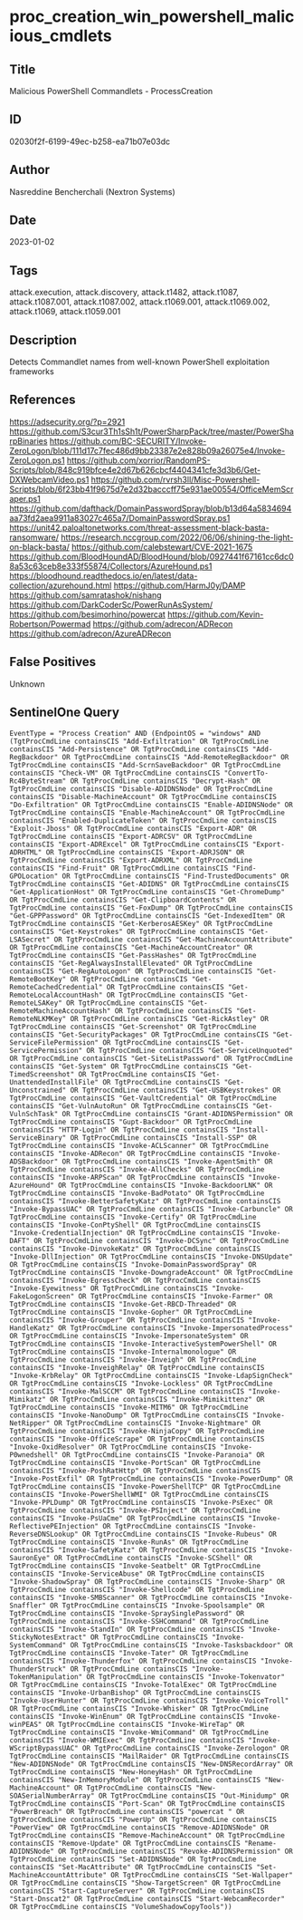 # proc_creation_win_powershell_malicious_cmdlets

## Title
Malicious PowerShell Commandlets - ProcessCreation

## ID
02030f2f-6199-49ec-b258-ea71b07e03dc

## Author
Nasreddine Bencherchali (Nextron Systems)

## Date
2023-01-02

## Tags
attack.execution, attack.discovery, attack.t1482, attack.t1087, attack.t1087.001, attack.t1087.002, attack.t1069.001, attack.t1069.002, attack.t1069, attack.t1059.001

## Description
Detects Commandlet names from well-known PowerShell exploitation frameworks

## References
https://adsecurity.org/?p=2921
https://github.com/S3cur3Th1sSh1t/PowerSharpPack/tree/master/PowerSharpBinaries
https://github.com/BC-SECURITY/Invoke-ZeroLogon/blob/111d17c7fec486d9bb23387e2e828b09a26075e4/Invoke-ZeroLogon.ps1
https://github.com/xorrior/RandomPS-Scripts/blob/848c919bfce4e2d67b626cbcf4404341cfe3d3b6/Get-DXWebcamVideo.ps1
https://github.com/rvrsh3ll/Misc-Powershell-Scripts/blob/6f23bb41f9675d7e2d32bacccff75e931ae00554/OfficeMemScraper.ps1
https://github.com/dafthack/DomainPasswordSpray/blob/b13d64a5834694aa73fd2aea9911a83027c465a7/DomainPasswordSpray.ps1
https://unit42.paloaltonetworks.com/threat-assessment-black-basta-ransomware/
https://research.nccgroup.com/2022/06/06/shining-the-light-on-black-basta/
https://github.com/calebstewart/CVE-2021-1675
https://github.com/BloodHoundAD/BloodHound/blob/0927441f67161cc6dc08a53c63ceb8e333f55874/Collectors/AzureHound.ps1
https://bloodhound.readthedocs.io/en/latest/data-collection/azurehound.html
https://github.com/HarmJ0y/DAMP
https://github.com/samratashok/nishang
https://github.com/DarkCoderSc/PowerRunAsSystem/
https://github.com/besimorhino/powercat
https://github.com/Kevin-Robertson/Powermad
https://github.com/adrecon/ADRecon
https://github.com/adrecon/AzureADRecon

## False Positives
Unknown

## SentinelOne Query
```
EventType = "Process Creation" AND (EndpointOS = "windows" AND (TgtProcCmdLine containsCIS "Add-Exfiltration" OR TgtProcCmdLine containsCIS "Add-Persistence" OR TgtProcCmdLine containsCIS "Add-RegBackdoor" OR TgtProcCmdLine containsCIS "Add-RemoteRegBackdoor" OR TgtProcCmdLine containsCIS "Add-ScrnSaveBackdoor" OR TgtProcCmdLine containsCIS "Check-VM" OR TgtProcCmdLine containsCIS "ConvertTo-Rc4ByteStream" OR TgtProcCmdLine containsCIS "Decrypt-Hash" OR TgtProcCmdLine containsCIS "Disable-ADIDNSNode" OR TgtProcCmdLine containsCIS "Disable-MachineAccount" OR TgtProcCmdLine containsCIS "Do-Exfiltration" OR TgtProcCmdLine containsCIS "Enable-ADIDNSNode" OR TgtProcCmdLine containsCIS "Enable-MachineAccount" OR TgtProcCmdLine containsCIS "Enabled-DuplicateToken" OR TgtProcCmdLine containsCIS "Exploit-Jboss" OR TgtProcCmdLine containsCIS "Export-ADR" OR TgtProcCmdLine containsCIS "Export-ADRCSV" OR TgtProcCmdLine containsCIS "Export-ADRExcel" OR TgtProcCmdLine containsCIS "Export-ADRHTML" OR TgtProcCmdLine containsCIS "Export-ADRJSON" OR TgtProcCmdLine containsCIS "Export-ADRXML" OR TgtProcCmdLine containsCIS "Find-Fruit" OR TgtProcCmdLine containsCIS "Find-GPOLocation" OR TgtProcCmdLine containsCIS "Find-TrustedDocuments" OR TgtProcCmdLine containsCIS "Get-ADIDNS" OR TgtProcCmdLine containsCIS "Get-ApplicationHost" OR TgtProcCmdLine containsCIS "Get-ChromeDump" OR TgtProcCmdLine containsCIS "Get-ClipboardContents" OR TgtProcCmdLine containsCIS "Get-FoxDump" OR TgtProcCmdLine containsCIS "Get-GPPPassword" OR TgtProcCmdLine containsCIS "Get-IndexedItem" OR TgtProcCmdLine containsCIS "Get-KerberosAESKey" OR TgtProcCmdLine containsCIS "Get-Keystrokes" OR TgtProcCmdLine containsCIS "Get-LSASecret" OR TgtProcCmdLine containsCIS "Get-MachineAccountAttribute" OR TgtProcCmdLine containsCIS "Get-MachineAccountCreator" OR TgtProcCmdLine containsCIS "Get-PassHashes" OR TgtProcCmdLine containsCIS "Get-RegAlwaysInstallElevated" OR TgtProcCmdLine containsCIS "Get-RegAutoLogon" OR TgtProcCmdLine containsCIS "Get-RemoteBootKey" OR TgtProcCmdLine containsCIS "Get-RemoteCachedCredential" OR TgtProcCmdLine containsCIS "Get-RemoteLocalAccountHash" OR TgtProcCmdLine containsCIS "Get-RemoteLSAKey" OR TgtProcCmdLine containsCIS "Get-RemoteMachineAccountHash" OR TgtProcCmdLine containsCIS "Get-RemoteNLKMKey" OR TgtProcCmdLine containsCIS "Get-RickAstley" OR TgtProcCmdLine containsCIS "Get-Screenshot" OR TgtProcCmdLine containsCIS "Get-SecurityPackages" OR TgtProcCmdLine containsCIS "Get-ServiceFilePermission" OR TgtProcCmdLine containsCIS "Get-ServicePermission" OR TgtProcCmdLine containsCIS "Get-ServiceUnquoted" OR TgtProcCmdLine containsCIS "Get-SiteListPassword" OR TgtProcCmdLine containsCIS "Get-System" OR TgtProcCmdLine containsCIS "Get-TimedScreenshot" OR TgtProcCmdLine containsCIS "Get-UnattendedInstallFile" OR TgtProcCmdLine containsCIS "Get-Unconstrained" OR TgtProcCmdLine containsCIS "Get-USBKeystrokes" OR TgtProcCmdLine containsCIS "Get-VaultCredential" OR TgtProcCmdLine containsCIS "Get-VulnAutoRun" OR TgtProcCmdLine containsCIS "Get-VulnSchTask" OR TgtProcCmdLine containsCIS "Grant-ADIDNSPermission" OR TgtProcCmdLine containsCIS "Gupt-Backdoor" OR TgtProcCmdLine containsCIS "HTTP-Login" OR TgtProcCmdLine containsCIS "Install-ServiceBinary" OR TgtProcCmdLine containsCIS "Install-SSP" OR TgtProcCmdLine containsCIS "Invoke-ACLScanner" OR TgtProcCmdLine containsCIS "Invoke-ADRecon" OR TgtProcCmdLine containsCIS "Invoke-ADSBackdoor" OR TgtProcCmdLine containsCIS "Invoke-AgentSmith" OR TgtProcCmdLine containsCIS "Invoke-AllChecks" OR TgtProcCmdLine containsCIS "Invoke-ARPScan" OR TgtProcCmdLine containsCIS "Invoke-AzureHound" OR TgtProcCmdLine containsCIS "Invoke-BackdoorLNK" OR TgtProcCmdLine containsCIS "Invoke-BadPotato" OR TgtProcCmdLine containsCIS "Invoke-BetterSafetyKatz" OR TgtProcCmdLine containsCIS "Invoke-BypassUAC" OR TgtProcCmdLine containsCIS "Invoke-Carbuncle" OR TgtProcCmdLine containsCIS "Invoke-Certify" OR TgtProcCmdLine containsCIS "Invoke-ConPtyShell" OR TgtProcCmdLine containsCIS "Invoke-CredentialInjection" OR TgtProcCmdLine containsCIS "Invoke-DAFT" OR TgtProcCmdLine containsCIS "Invoke-DCSync" OR TgtProcCmdLine containsCIS "Invoke-DinvokeKatz" OR TgtProcCmdLine containsCIS "Invoke-DllInjection" OR TgtProcCmdLine containsCIS "Invoke-DNSUpdate" OR TgtProcCmdLine containsCIS "Invoke-DomainPasswordSpray" OR TgtProcCmdLine containsCIS "Invoke-DowngradeAccount" OR TgtProcCmdLine containsCIS "Invoke-EgressCheck" OR TgtProcCmdLine containsCIS "Invoke-Eyewitness" OR TgtProcCmdLine containsCIS "Invoke-FakeLogonScreen" OR TgtProcCmdLine containsCIS "Invoke-Farmer" OR TgtProcCmdLine containsCIS "Invoke-Get-RBCD-Threaded" OR TgtProcCmdLine containsCIS "Invoke-Gopher" OR TgtProcCmdLine containsCIS "Invoke-Grouper" OR TgtProcCmdLine containsCIS "Invoke-HandleKatz" OR TgtProcCmdLine containsCIS "Invoke-ImpersonatedProcess" OR TgtProcCmdLine containsCIS "Invoke-ImpersonateSystem" OR TgtProcCmdLine containsCIS "Invoke-InteractiveSystemPowerShell" OR TgtProcCmdLine containsCIS "Invoke-Internalmonologue" OR TgtProcCmdLine containsCIS "Invoke-Inveigh" OR TgtProcCmdLine containsCIS "Invoke-InveighRelay" OR TgtProcCmdLine containsCIS "Invoke-KrbRelay" OR TgtProcCmdLine containsCIS "Invoke-LdapSignCheck" OR TgtProcCmdLine containsCIS "Invoke-Lockless" OR TgtProcCmdLine containsCIS "Invoke-MalSCCM" OR TgtProcCmdLine containsCIS "Invoke-Mimikatz" OR TgtProcCmdLine containsCIS "Invoke-Mimikittenz" OR TgtProcCmdLine containsCIS "Invoke-MITM6" OR TgtProcCmdLine containsCIS "Invoke-NanoDump" OR TgtProcCmdLine containsCIS "Invoke-NetRipper" OR TgtProcCmdLine containsCIS "Invoke-Nightmare" OR TgtProcCmdLine containsCIS "Invoke-NinjaCopy" OR TgtProcCmdLine containsCIS "Invoke-OfficeScrape" OR TgtProcCmdLine containsCIS "Invoke-OxidResolver" OR TgtProcCmdLine containsCIS "Invoke-P0wnedshell" OR TgtProcCmdLine containsCIS "Invoke-Paranoia" OR TgtProcCmdLine containsCIS "Invoke-PortScan" OR TgtProcCmdLine containsCIS "Invoke-PoshRatHttp" OR TgtProcCmdLine containsCIS "Invoke-PostExfil" OR TgtProcCmdLine containsCIS "Invoke-PowerDump" OR TgtProcCmdLine containsCIS "Invoke-PowerShellTCP" OR TgtProcCmdLine containsCIS "Invoke-PowerShellWMI" OR TgtProcCmdLine containsCIS "Invoke-PPLDump" OR TgtProcCmdLine containsCIS "Invoke-PsExec" OR TgtProcCmdLine containsCIS "Invoke-PSInject" OR TgtProcCmdLine containsCIS "Invoke-PsUaCme" OR TgtProcCmdLine containsCIS "Invoke-ReflectivePEInjection" OR TgtProcCmdLine containsCIS "Invoke-ReverseDNSLookup" OR TgtProcCmdLine containsCIS "Invoke-Rubeus" OR TgtProcCmdLine containsCIS "Invoke-RunAs" OR TgtProcCmdLine containsCIS "Invoke-SafetyKatz" OR TgtProcCmdLine containsCIS "Invoke-SauronEye" OR TgtProcCmdLine containsCIS "Invoke-SCShell" OR TgtProcCmdLine containsCIS "Invoke-Seatbelt" OR TgtProcCmdLine containsCIS "Invoke-ServiceAbuse" OR TgtProcCmdLine containsCIS "Invoke-ShadowSpray" OR TgtProcCmdLine containsCIS "Invoke-Sharp" OR TgtProcCmdLine containsCIS "Invoke-Shellcode" OR TgtProcCmdLine containsCIS "Invoke-SMBScanner" OR TgtProcCmdLine containsCIS "Invoke-Snaffler" OR TgtProcCmdLine containsCIS "Invoke-Spoolsample" OR TgtProcCmdLine containsCIS "Invoke-SpraySinglePassword" OR TgtProcCmdLine containsCIS "Invoke-SSHCommand" OR TgtProcCmdLine containsCIS "Invoke-StandIn" OR TgtProcCmdLine containsCIS "Invoke-StickyNotesExtract" OR TgtProcCmdLine containsCIS "Invoke-SystemCommand" OR TgtProcCmdLine containsCIS "Invoke-Tasksbackdoor" OR TgtProcCmdLine containsCIS "Invoke-Tater" OR TgtProcCmdLine containsCIS "Invoke-Thunderfox" OR TgtProcCmdLine containsCIS "Invoke-ThunderStruck" OR TgtProcCmdLine containsCIS "Invoke-TokenManipulation" OR TgtProcCmdLine containsCIS "Invoke-Tokenvator" OR TgtProcCmdLine containsCIS "Invoke-TotalExec" OR TgtProcCmdLine containsCIS "Invoke-UrbanBishop" OR TgtProcCmdLine containsCIS "Invoke-UserHunter" OR TgtProcCmdLine containsCIS "Invoke-VoiceTroll" OR TgtProcCmdLine containsCIS "Invoke-Whisker" OR TgtProcCmdLine containsCIS "Invoke-WinEnum" OR TgtProcCmdLine containsCIS "Invoke-winPEAS" OR TgtProcCmdLine containsCIS "Invoke-WireTap" OR TgtProcCmdLine containsCIS "Invoke-WmiCommand" OR TgtProcCmdLine containsCIS "Invoke-WMIExec" OR TgtProcCmdLine containsCIS "Invoke-WScriptBypassUAC" OR TgtProcCmdLine containsCIS "Invoke-Zerologon" OR TgtProcCmdLine containsCIS "MailRaider" OR TgtProcCmdLine containsCIS "New-ADIDNSNode" OR TgtProcCmdLine containsCIS "New-DNSRecordArray" OR TgtProcCmdLine containsCIS "New-HoneyHash" OR TgtProcCmdLine containsCIS "New-InMemoryModule" OR TgtProcCmdLine containsCIS "New-MachineAccount" OR TgtProcCmdLine containsCIS "New-SOASerialNumberArray" OR TgtProcCmdLine containsCIS "Out-Minidump" OR TgtProcCmdLine containsCIS "Port-Scan" OR TgtProcCmdLine containsCIS "PowerBreach" OR TgtProcCmdLine containsCIS "powercat " OR TgtProcCmdLine containsCIS "PowerUp" OR TgtProcCmdLine containsCIS "PowerView" OR TgtProcCmdLine containsCIS "Remove-ADIDNSNode" OR TgtProcCmdLine containsCIS "Remove-MachineAccount" OR TgtProcCmdLine containsCIS "Remove-Update" OR TgtProcCmdLine containsCIS "Rename-ADIDNSNode" OR TgtProcCmdLine containsCIS "Revoke-ADIDNSPermission" OR TgtProcCmdLine containsCIS "Set-ADIDNSNode" OR TgtProcCmdLine containsCIS "Set-MacAttribute" OR TgtProcCmdLine containsCIS "Set-MachineAccountAttribute" OR TgtProcCmdLine containsCIS "Set-Wallpaper" OR TgtProcCmdLine containsCIS "Show-TargetScreen" OR TgtProcCmdLine containsCIS "Start-CaptureServer" OR TgtProcCmdLine containsCIS "Start-Dnscat2" OR TgtProcCmdLine containsCIS "Start-WebcamRecorder" OR TgtProcCmdLine containsCIS "VolumeShadowCopyTools"))

```